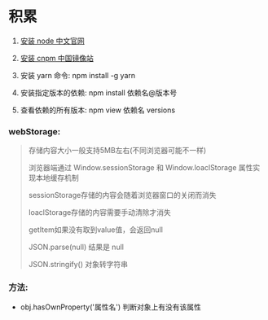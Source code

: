 # 积累

1. [安装 node 中文官网](http://nodejs.cn/)

2. [安装 cnpm 中国镜像站](http://npmmirror.com/)

3. 安装 yarn 命令: npm install -g yarn

4. 安装指定版本的依赖: npm install 依赖名@版本号

5. 查看依赖的所有版本: npm view 依赖名 versions


### webStorage:

   >  存储内容大小一般支持5MB左右(不同浏览器可能不一样)
   >
   >  浏览器端通过 Window.sessionStorage 和 Window.loaclStorage 属性实现本地缓存机制
   >  
   >  sessionStorage存储的内容会随着浏览器窗口的关闭而消失
   >  
   >  loaclStorage存储的内容需要手动清除才消失
   >  
   >  getItem如果没有取到value值，会返回null
   >  
   >  JSON.parse(null) 结果是 null
   >  
   >  JSON.stringify() 对象转字符串


### 方法:

   + obj.hasOwnProperty('属性名')  判断对象上有没有该属性